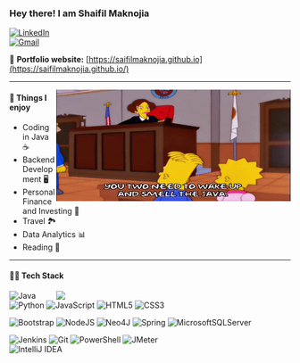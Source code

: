 ### Hey there! I am Shaifil Maknojia
[![LinkedIn](https://img.shields.io/badge/linkedin-%230077B5.svg?style=for-the-badge&logo=linkedin&logoColor=white)](https://www.linkedin.com/in/shaifilmaknojia) <br>
[![Gmail](https://img.shields.io/badge/Gmail-D14836?style=for-the-badge&logo=gmail&logoColor=white)](mailto:work.maksaifilsherali@gmail.com) 

🎯 **Portfolio website:** [https://saifilmaknojia.github.io](https://saifilmaknojia.github.io/)
<hr>
<img src="./java_giphy.gif"  align="right" width="420" height="200">

#### :pushpin: Things I enjoy

- Coding in Java :coffee:
- Backend Development :desktop_computer:
- Personal Finance and Investing :money_with_wings:
- Travel :national_park:
- Data Analytics :bar_chart:
- Reading 📖
<hr>

#### :man_technologist: **Tech Stack**

<a href="https://github.com/anuraghazra/github-readme-stats" title="Go to Source"> <img align="right" width=420 height="auto" src="https://github-readme-stats.vercel.app/api?username=saifilmaknojia&show_icons=true&theme=blue-green&border_color=61dafb&hide_border=true&include_all_commits=true" /> </a>

![Java](https://img.shields.io/badge/java-%23ED8B00.svg?style=for-the-badge&logoColor=black&logo=coffeescript)
![Python](https://img.shields.io/badge/python-3670A0?style=for-the-badge&logo=python&logoColor=ffdd54)
![JavaScript](https://img.shields.io/badge/javascript-%23323330.svg?style=for-the-badge&logo=javascript&logoColor=%23F7DF1E)
![HTML5](https://img.shields.io/badge/html5-%23E34F26.svg?style=for-the-badge&logo=html5&logoColor=white)
![CSS3](https://img.shields.io/badge/css3-%231572B6.svg?style=for-the-badge&logo=css3&logoColor=white)

![Bootstrap](https://img.shields.io/badge/bootstrap-%23563D7C.svg?style=for-the-badge&logo=bootstrap&logoColor=white)
![NodeJS](https://img.shields.io/badge/node.js-6DA55F?style=for-the-badge&logo=node.js&logoColor=white)
![Neo4J](https://img.shields.io/badge/Neo4j-008CC1?style=for-the-badge&logo=neo4j&logoColor=white)
![Spring](https://img.shields.io/badge/springboot-%236DB33F.svg?style=for-the-badge&logo=spring&logoColor=white)
![MicrosoftSQLServer](https://img.shields.io/badge/MS%20SQL%20Sever-CC2927?style=for-the-badge&logo=microsoft%20sql%20server&logoColor=white)

![Jenkins](https://img.shields.io/badge/jenkins-%232C5263.svg?style=for-the-badge&logo=jenkins&logoColor=white)
![Git](https://img.shields.io/badge/git-%23F05033.svg?style=for-the-badge&logo=git&logoColor=white)
![PowerShell](https://img.shields.io/badge/PowerShell-%235391FE.svg?style=for-the-badge&logo=powershell&logoColor=white)
![JMeter](https://img.shields.io/badge/JMeter-%23d9ead3.svg?style=for-the-badge&logo=apachejmeter&logoColor=blue&color=maroon)<br>
![IntelliJ IDEA](https://img.shields.io/badge/IntelliJ-000000.svg?style=for-the-badge&logo=intellij-idea&logoColor=white)
